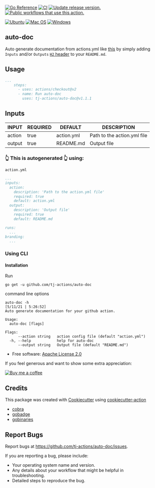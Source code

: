 [![Go Reference](https://pkg.go.dev/badge/github.com/tj-actions/auto-doc.svg)](https://pkg.go.dev/github.com/tj-actions/auto-doc)
[![CI](https://github.com/tj-actions/auto-doc/workflows/CI/badge.svg)](https://github.com/tj-actions/auto-doc/actions?query=workflow%3ACI)
[![Update release version.](https://github.com/tj-actions/auto-doc/workflows/Update%20release%20version./badge.svg)](https://github.com/tj-actions/auto-doc/actions?query=workflow%3A%22Update+release+version.%22)
[![Public workflows that use this action.](https://img.shields.io/endpoint?url=https%3A%2F%2Fapi-tj-actions1.vercel.app%2Fapi%2Fgithub-actions%2Fused-by%3Faction%3Dtj-actions%2Fauto-doc%26badge%3Dtrue)](https://github.com/search?o=desc\&q=tj-actions+auto-doc+language%3AYAML\&s=\&type=Code)

[![Ubuntu](https://img.shields.io/badge/Ubuntu-E95420?logo=ubuntu\&logoColor=white)](https://docs.github.com/en/actions/reference/workflow-syntax-for-github-actions#jobsjob_idruns-on)
[![Mac OS](https://img.shields.io/badge/mac%20os-000000?logo=macos\&logoColor=F0F0F0)](https://docs.github.com/en/actions/reference/workflow-syntax-for-github-actions#jobsjob_idruns-on)
[![Windows](https://img.shields.io/badge/Windows-0078D6?logo=windows\&logoColor=white)](https://docs.github.com/en/actions/reference/workflow-syntax-for-github-actions#jobsjob_idruns-on)

## auto-doc

Auto generate documentation from actions.yml like [this](#inputs) by simply adding `Inputs` and/or `Outputs` [`H2` header](https://github.com/adam-p/markdown-here/wiki/Markdown-Cheatsheet#headers) to your `README.md`.

## Usage

```yaml
...
    steps:
      - uses: actions/checkout@v2
      - name: Run auto-doc
        uses: tj-actions/auto-doc@v1.1.1
```

## Inputs

<!-- AUTO-DOC-INPUT:START - Do not remove or modify this section -->

| INPUT  | REQUIRED |  DEFAULT   |         DESCRIPTION         |
|--------|----------|------------|-----------------------------|
| action | true     | action.yml | Path to the action.yml file |
| output | true     | README.md  | Output file                 |

<!-- AUTO-DOC-INPUT:END -->



### 👆 This is autogenerated 👆 using:

`action.yml`

```yaml
...
inputs:
  action:
    description: 'Path to the action.yml file'
    required: true
    default: action.yml
  output:
    description: 'Output file'
    required: true
    default: README.md

runs:
  ...
branding:
  ...
```

### Using CLI

#### Installation

Run

    go get -u github.com/tj-actions/auto-doc

command line options

    auto-doc -h                                                                                                                               [5/11/21 | 5:26:52]
    Auto generate documentation for your github action.

    Usage:
      auto-doc [flags]

    Flags:
          --action string   action config file (default "action.yml")
      -h, --help            help for auto-doc
          --output string   Output file (default "README.md")

*   Free software: [Apache License 2.0](LICENSE)

If you feel generous and want to show some extra appreciation:

[![Buy me a coffee][buymeacoffee-shield]][buymeacoffee]

[buymeacoffee]: https://www.buymeacoffee.com/jackton1

[buymeacoffee-shield]: https://www.buymeacoffee.com/assets/img/custom_images/orange_img.png

## Credits

This package was created with [Cookiecutter](https://github.com/cookiecutter/cookiecutter) using [cookiecutter-action](https://github.com/tj-actions/cookiecutter-action)

*   [cobra](https://github.com/spf13/cobra/cobra)
*   [gobadge](https://github.com/AlexBeauchemin/gobadge)
*   [gobinaries](https://github.com/tj/gobinaries)

## Report Bugs

Report bugs at https://github.com/tj-actions/auto-doc/issues.

If you are reporting a bug, please include:

*   Your operating system name and version.
*   Any details about your workflow that might be helpful in troubleshooting.
*   Detailed steps to reproduce the bug.
